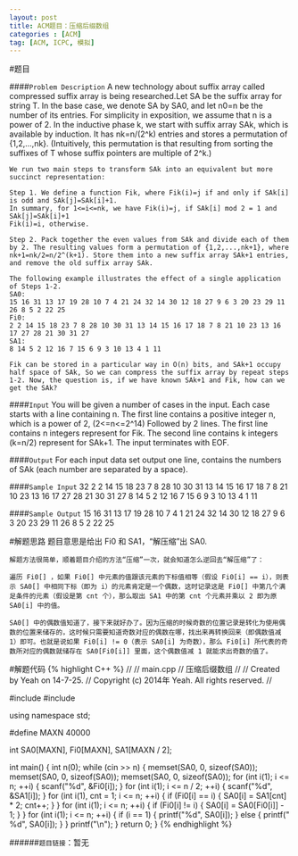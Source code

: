 ```yaml
---
layout: post
title: ACM题目：压缩后缀数组
categories : [ACM]
tag: [ACM, ICPC, 模拟]
---
```


#题目

####`Problem Description`
	A new technology about suffix array called compressed suffix array is being researched.Let SA be the suffix array for string T. In the base case, we denote SA by SA0, and let n0=n be the number of its entries. For simplicity in exposition, we assume that n is a power of 2. In the inductive phase k, we start with suffix array SAk, which is available by induction. It has nk=n/(2^k) entries and stores a permutation of {1,2,...,nk}. (Intuitively, this permutation is that resulting from sorting the suffixes of T whose suffix pointers are multiple of 2^k.)
	
	We run two main steps to transform SAk into an equivalent but more succinct representation:
	
	Step 1. We define a function Fik, where Fik(i)=j if and only if SAk[i] is odd and SAk[j]=SAk[i]+1. 
	In summary, for 1<=i<=nk, we have Fik(i)=j, if SAk[i] mod 2 = 1 and SAk[j]=SAk[i]+1
	Fik(i)=i, otherwise.
	
	Step 2. Pack together the even values from SAk and divide each of them by 2. The resulting values form a permutation of {1,2,...,nk+1}, where nk+1=nk/2=n/2^(k+1). Store them into a new suffix array SAk+1 entries, and remove the old suffix array SAk.
	
	The following example illustrates the effect of a single application of Steps 1-2.
	SA0:
	15 16 31 13 17 19 28 10 7 4 21 24 32 14 30 12 18 27 9 6 3 20 23 29 11 26 8 5 2 22 25
	Fi0:
	2 2 14 15 18 23 7 8 28 10 30 31 13 14 15 16 17 18 7 8 21 10 23 13 16 17 27 28 21 30 31 27
	SA1:
	8 14 5 2 12 16 7 15 6 9 3 10 13 4 1 11
	
	Fik can be stored in a particular way in O(n) bits, and SAk+1 occupy half space of SAk, So we can compress the suffix array by repeat steps 1-2. Now, the question is, if we have known SAk+1 and Fik, how can we get the SAk?

####`Input`
	You will be given a number of cases in the input. Each case starts with a line containing n. The first line contains a positive integer n, which is a power of 2, (2<=n<=2^14)
	Followed by 2 lines.
	The first line contains n integers represent for Fik.
	The second line contains k integers (k=n/2) represent for SAk+1.
	The input terminates with EOF.

####`Output`
	For each input data set output one line, contains the numbers of SAk (each number are separated by a space).

####`Sample Input`
	32
	2 2 14 15 18 23 7 8 28 10 30 31 13 14 15 16 17 18 7 8 21 10 23 13 16 17 27 28 21 30 31 27
	8 14 5 2 12 16 7 15 6 9 3 10 13 4 1 11

####`Sample Output`
	15 16 31 13 17 19 28 10 7 4 1 21 24 32 14 30 12 18 27 9 6 3 20 23 29 11 26 8 5 2 22 25

#解题思路
	题目意思是给出 Fi0 和 SA1，“解压缩”出 SA0.
	
	解题方法很简单，顺着题目介绍的方法“压缩”一次，就会知道怎么逆回去“解压缩”了：
	
	遍历 Fi0[] ，如果 Fi0[] 中元素的值跟该元素的下标值相等（假设 Fi0[i] == i），则表示 SA0[] 中相同下标（即为 i）的元素肯定是一个偶数，这时记录这是 Fi0[] 中第几个满足条件的元素（假设是第 cnt 个），那么取出 SA1 中的第 cnt 个元素并乘以 2 即为原 SA0[i] 中的值。
	
	SA0[] 中的偶数值知道了，接下来就好办了。因为压缩的时候奇数的位置记录是转化为使用偶数的位置来储存的，这时候只需要知道奇数对应的偶数在哪，找出来再转换回来（即偶数值减 1）即可。也就是说如果 Fi0[i] != 0（表示 SA0[i] 为奇数），那么 Fi0[i] 所代表的奇数所对应的偶数就储存在 SA0[Fi0[i]] 里面，这个偶数值减 1 就能求出奇数的值了。

#解题代码
{% highlight C++ %}
//
//  main.cpp
//  压缩后缀数组
//
//  Created by Yeah on 14-7-25.
//  Copyright (c) 2014年 Yeah. All rights reserved.
//

#include <iostream>
#include <string>

using namespace std;

#define MAXN 40000

int SA0[MAXN], Fi0[MAXN], SA1[MAXN / 2];

int main()
{
    int n(0);
    while (cin >> n)
    {
        memset(SA0, 0, sizeof(SA0));
        memset(SA0, 0, sizeof(SA0));
        memset(SA0, 0, sizeof(SA0));
        for (int i(1); i <= n; ++i)
        {
            scanf("%d", &Fi0[i]);
        }
        for (int i(1); i <= n / 2; ++i)
        {
            scanf("%d", &SA1[i]);
        }
        for (int i(1), cnt = 1; i <= n; ++i)
        {
            if (Fi0[i] == i)
            {
                SA0[i] = SA1[cnt] * 2;
                cnt++;
            }
        }
        for (int i(1); i <= n; ++i)
        {
            if (Fi0[i] != i)
            {
                SA0[i] = SA0[Fi0[i]] - 1;
            }
        }
        for (int i(1); i <= n; ++i)
        {
            if (i == 1)
            {
                printf("%d", SA0[i]);
            }
            else
            {
                printf(" %d", SA0[i]);
            }
        }
        printf("\n");
    }
    return 0;
}
{% endhighlight %}


######`题目链接`：暂无